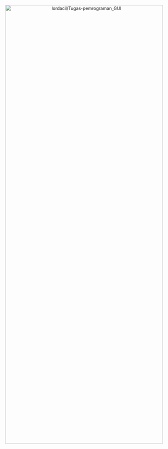 <p align="center">
  <a name="top" href="#octocat-hi-there-thanks-for-visiting-">
     <img alt="lordacil/Tugas-pemrograman_GUI" height="60%" width="100%" src="https://i.ibb.co/Zd3N68M/guiz.png"/>
  </a>
  <br><br><br><br>
</p>
